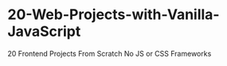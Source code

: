 # 20-Web-Projects-with-Vanilla-JavaScript
 20 Frontend Projects From Scratch No JS or CSS Frameworks
